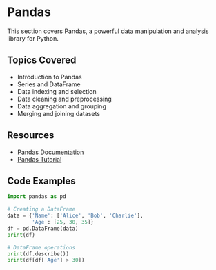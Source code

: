 # Pandas

This section covers Pandas, a powerful data manipulation and analysis library for Python.

## Topics Covered
- Introduction to Pandas
- Series and DataFrame
- Data indexing and selection
- Data cleaning and preprocessing
- Data aggregation and grouping
- Merging and joining datasets

## Resources
- [Pandas Documentation](https://pandas.pydata.org/pandas-docs/stable/)
- [Pandas Tutorial](https://pandas.pydata.org/pandas-docs/stable/getting_started/10min.html)

## Code Examples

```python
import pandas as pd

# Creating a DataFrame
data = {'Name': ['Alice', 'Bob', 'Charlie'],
        'Age': [25, 30, 35]}
df = pd.DataFrame(data)
print(df)

# DataFrame operations
print(df.describe())
print(df[df['Age'] > 30])